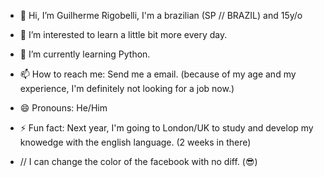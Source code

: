 - 👋 Hi, I’m Guilherme Rigobelli, I'm a brazilian (SP // BRAZIL) and 15y/o
- 👀 I’m interested to learn a little bit more every day.
- 🌱 I’m currently learning Python.
- 📫 How to reach me: Send me a email. (because of my age and my experience, I'm definitely not looking for a job now.)
- 😄 Pronouns: He/Him
- ⚡ Fun fact: Next year, I'm going to London/UK to study and develop my knowedge with the english language. (2 weeks in there)

- // I can change the color of the facebook with no diff. (😎)
